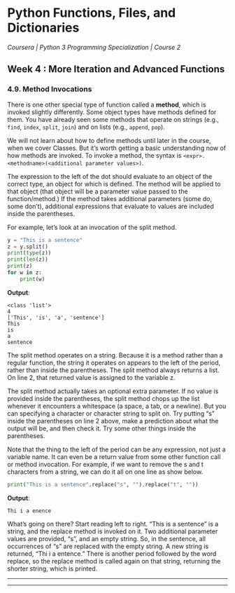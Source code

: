 # Python Functions, Files, and Dictionaries
*Coursera | Python 3 Programming Specialization | Course 2*

## Week 4 : More Iteration and Advanced Functions
### 4.9. Method Invocations

There is one other special type of function called a **method**, which is invoked slightly differently. Some object types have methods defined for them. You have already seen some methods that operate on strings (e.g., `find`, `index`, `split`, `join`) and on lists (e.g., `append`, `pop`).

We will not learn about how to define methods until later in the course, when we cover Classes. But it’s worth getting a basic understanding now of how methods are invoked. To invoke a method, the syntax is `<expr>.<methodname>(<additional parameter values>)`.

The expression to the left of the dot should evaluate to an object of the correct type, an object for which <methodname> is defined. The method will be applied to that object (that object will be a parameter value passed to the function/method.) If the method takes additional parameters (some do, some don’t), additional expressions that evaluate to values are included inside the parentheses.

For example, let’s look at an invocation of the split method.

```python
y = "This is a sentence"
z = y.split()
print(type(z))
print(len(z))
print(z)
for w in z:
	print(w)
```

**Output**:

```
<class 'list'>
4
['This', 'is', 'a', 'sentence']
This
is
a
sentence
```


The split method operates on a string. Because it is a method rather than a regular function, the string it operates on appears to the left of the period, rather than inside the parentheses. The split method always returns a list. On line 2, that returned value is assigned to the variable z.

The split method actually takes an optional extra parameter. If no value is provided inside the parentheses, the split method chops up the list whenever it encounters a whitespace (a space, a tab, or a newline). But you can specifying a character or character string to split on. Try putting “s” inside the parentheses on line 2 above, make a prediction about what the output will be, and then check it. Try some other things inside the parentheses.

Note that the thing to the left of the period can be any expression, not just a variable name. It can even be a return value from some other function call or method invocation. For example, if we want to remove the s and t characters from a string, we can do it all on one line as show below.

```python
print("This is a sentence".replace("s", "").replace("t", ""))
```

**Output**:

```
Thi i a enence
```

What’s going on there? Start reading left to right. “This is a sentence” is a string, and the replace method is invoked on it. Two additional parameter values are provided, “s”, and an empty string. So, in the sentence, all occurrences of “s” are replaced with the empty string. A new string is returned, “Thi i a entence.” There is another period followed by the word replace, so the replace method is called again on that string, returning the shorter string, which is printed.


----
----
